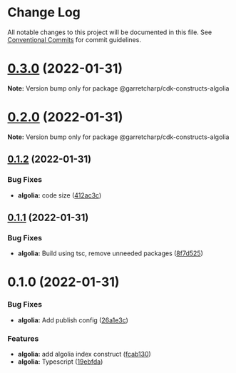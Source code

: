 # Change Log

All notable changes to this project will be documented in this file.
See [Conventional Commits](https://conventionalcommits.org) for commit guidelines.

# [0.3.0](https://github.com/garretcharp/cdk-constructs/compare/v0.2.0...v0.3.0) (2022-01-31)

**Note:** Version bump only for package @garretcharp/cdk-constructs-algolia





# [0.2.0](https://github.com/garretcharp/cdk-constructs/compare/v0.1.2...v0.2.0) (2022-01-31)

**Note:** Version bump only for package @garretcharp/cdk-constructs-algolia





## [0.1.2](https://github.com/garretcharp/cdk-constructs/compare/v0.1.1...v0.1.2) (2022-01-31)


### Bug Fixes

* **algolia:** code size ([412ac3c](https://github.com/garretcharp/cdk-constructs/commit/412ac3cbb9ffc108b8ae45f5887cb418235ea90a))





## [0.1.1](https://github.com/garretcharp/cdk-constructs/compare/v0.1.0...v0.1.1) (2022-01-31)


### Bug Fixes

* **algolia:** Build using tsc, remove unneeded packages ([8f7d525](https://github.com/garretcharp/cdk-constructs/commit/8f7d525b637e931afa34012e4208cf1977688306))





# 0.1.0 (2022-01-31)


### Bug Fixes

* **algolia:** Add publish config ([26a1e3c](https://github.com/garretcharp/cdk-constructs/commit/26a1e3ce3f11ccd9b029a61659946658167bb49a))


### Features

* **algolia:** add algolia index construct ([fcab130](https://github.com/garretcharp/cdk-constructs/commit/fcab130407f59da50698bae81c4c0c8b4c6019cb))
* **algolia:** Typescript ([19ebfda](https://github.com/garretcharp/cdk-constructs/commit/19ebfda0bdb5c949c7fe5df9631332b270c0efd8))
